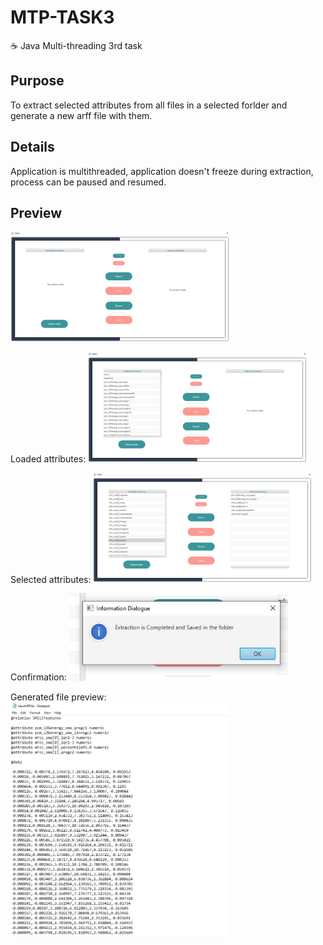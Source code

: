 # MTP-TASK3
☕ Java Multi-threading 3rd task

## Purpose
To extract selected attributes from all files in a selected forlder and generate a new arff file with them.

## Details
Application is multithreaded, application doesn't freeze during extraction, process can be paused and resumed.

## Preview
<img src="/img/start_view.png" alt="init view" width="350"/>

Loaded attributes:
<img src="/img/loaded_attr.png" alt="loaded attributes" width="350"/>

Selected attributes:
<img src="/img/select_attr.png" alt="selected attributes" width="350"/>

Confirmation:
<img src="/img/confirm.png" alt="confirmation window" width="350"/>

Generated file preview:
<img src="/img/generated.png" alt="generated file" width="350"/>
